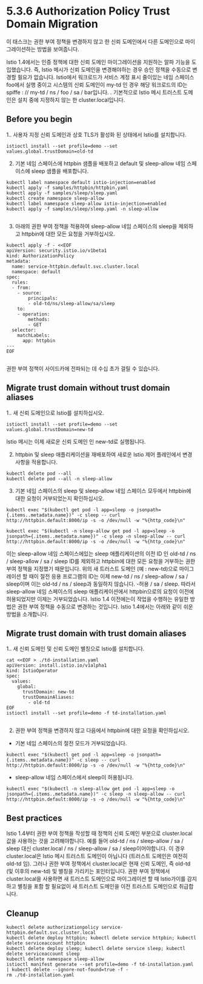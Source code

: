 # 5.3.6 Authorization Policy Trust Domain Migration

이 태스크는 권한 부여 정책을 변경하지 않고 한 신뢰 도메인에서 다른 도메인으로 마이그레이션하는 방법을 보여줍니다.

Istio 1.4에서는 인증 정책에 대한 신뢰 도메인 마이그레이션을 지원하는 알파 기능을 도입했습니다. 즉, Istio 메시가 신뢰 도메인을 변경해야하는 경우 승인 정책을 수동으로 변경할 필요가 없습니다. Istio에서 워크로드가 서비스 계정 표시 줄이있는 네임 스페이스 foo에서 실행 중이고 시스템의 신뢰 도메인이 my-td 인 경우 해당 워크로드의 ID는 spiffe : // my-td / ns / foo / sa / bar입니다. . 기본적으로 Istio 메시 트러스트 도메인은 설치 중에 지정하지 않는 한 cluster.local입니다.



## Before you begin

1.. 사용자 지정 신뢰 도메인과 상호 TLS가 활성화 된 상태에서 Istio를 설치합니다.

```text
istioctl install --set profile=demo --set values.global.trustDomain=old-td
```

2. 기본 네임 스페이스에 httpbin 샘플을 배포하고 default 및 sleep-allow 네임 스페이스에 sleep 샘플을 배포합니다.

```text
kubectl label namespace default istio-injection=enabled
kubectl apply -f samples/httpbin/httpbin.yaml
kubectl apply -f samples/sleep/sleep.yaml
kubectl create namespace sleep-allow
kubectl label namespace sleep-allow istio-injection=enabled
kubectl apply -f samples/sleep/sleep.yaml -n sleep-allow


```

3. 아래의 권한 부여 정책을 적용하여 sleep-allow 네임 스페이스의 sleep을 제외하고 httpbin에 대한 모든 요청을 거부하십시오.

```text
kubectl apply -f - <<EOF
apiVersion: security.istio.io/v1beta1
kind: AuthorizationPolicy
metadata:
  name: service-httpbin.default.svc.cluster.local
  namespace: default
spec:
  rules:
  - from:
    - source:
        principals:
        - old-td/ns/sleep-allow/sa/sleep
    to:
    - operation:
        methods:
        - GET
  selector:
    matchLabels:
      app: httpbin
---
EOF


```

권한 부여 정책이 사이드카에 전파되는 데 수십 초가 걸릴 수 있습니다.

## Migrate trust domain without trust domain aliases

1.. 새 신뢰 도메인으로 Istio를 설치하십시오.

```text
istioctl install --set profile=demo --set values.global.trustDomain=new-td
```

Istio 메시는 이제 새로운 신뢰 도메인 인 new-td로 실행됩니다.

2. httpbin 및 sleep 애플리케이션을 재배포하여 새로운 Istio 제어 플레인에서 변경 사항을 적용합니다.

```text
kubectl delete pod --all
kubectl delete pod --all -n sleep-allow
```

3. 기본 네임 스페이스의 sleep 및 sleep-allow 네임 스페이스 모두에서 httpbin에 대한 요청이 거부되었는지 확인하십시오.

```text
kubectl exec "$(kubectl get pod -l app=sleep -o jsonpath={.items..metadata.name})" -c sleep -- curl http://httpbin.default:8000/ip -s -o /dev/null -w "%{http_code}\n"

kubectl exec "$(kubectl -n sleep-allow get pod -l app=sleep -o jsonpath={.items..metadata.name})" -c sleep -n sleep-allow -- curl http://httpbin.default:8000/ip -s -o /dev/null -w "%{http_code}\n"
```

이는 sleep-allow 네임 스페이스에있는 sleep 애플리케이션의 이전 ID 인 old-td / ns / sleep-allow / sa / sleep ID를 제외하고 httpbin에 대한 모든 요청을 거부하는 권한 부여 정책을 지정했기 때문입니다. 위의 새 트러스트 도메인 \(예 : new-td\)으로 마이그레이션 할 때이 절전 응용 프로그램의 ID는 이제 new-td / ns / sleep-allow / sa / sleep이며 이는 old-td / ns / sleep과 동일하지 않습니다. -허용 / sa / sleep. 따라서 sleep-allow 네임 스페이스의 sleep 애플리케이션에서 httpbin으로의 요청이 이전에 허용되었지만 이제는 거부되었습니다. Istio 1.4 이전에는이 작업을 수행하는 유일한 방법은 권한 부여 정책을 수동으로 변경하는 것입니다. Istio 1.4에서는 아래와 같이 쉬운 방법을 소개합니다.

## Migrate trust domain with trust domain aliases

1.. 새 신뢰 도메인 및 신뢰 도메인 별칭으로 Istio를 설치합니다.

```text
cat <<EOF > ./td-installation.yaml
apiVersion: install.istio.io/v1alpha1
kind: IstioOperator
spec:
  values:
    global:
      trustDomain: new-td
      trustDomainAliases:
        - old-td
EOF
istioctl install --set profile=demo -f td-installation.yaml


```

2. 권한 부여 정책을 변경하지 않고 다음에서 httpbin에 대한 요청을 확인하십시오.

* 기본 네임 스페이스의 절전 모드가 거부되었습니다.

```text
kubectl exec "$(kubectl get pod -l app=sleep -o jsonpath={.items..metadata.name})" -c sleep -- curl http://httpbin.default:8000/ip -s -o /dev/null -w "%{http_code}\n"
```

* sleep-allow 네임 스페이스에서 sleep이 허용됩니다.

```text
kubectl exec "$(kubectl -n sleep-allow get pod -l app=sleep -o jsonpath={.items..metadata.name})" -c sleep -n sleep-allow -- curl http://httpbin.default:8000/ip -s -o /dev/null -w "%{http_code}\n"
```

## Best practices

Istio 1.4부터 권한 부여 정책을 작성할 때 정책의 신뢰 도메인 부분으로 cluster.local 값을 사용하는 것을 고려해야합니다. 예를 들어 old-td / ns / sleep-allow / sa / sleep 대신 cluster.local / ns / sleep-allow / sa / sleep이어야합니다. 이 경우 cluster.local은 Istio 메시 트러스트 도메인이 아닙니다 \(트러스트 도메인은 여전히 old-td 임\). 그러나 권한 부여 정책에서 cluster.local은 현재 신뢰 도메인, 즉 old-td \(및 이후의 new-td\) 및 별칭을 가리키는 포인터입니다. 권한 부여 정책에서 cluster.local을 사용하면 새 트러스트 도메인으로 마이그레이션 할 때 Istio가이를 감지하고 별칭을 포함 할 필요없이 새 트러스트 도메인을 이전 트러스트 도메인으로 취급합니다.

## Cleanup

```text
kubectl delete authorizationpolicy service-httpbin.default.svc.cluster.local
kubectl delete deploy httpbin; kubectl delete service httpbin; kubectl delete serviceaccount httpbin
kubectl delete deploy sleep; kubectl delete service sleep; kubectl delete serviceaccount sleep
kubectl delete namespace sleep-allow
istioctl manifest generate --set profile=demo -f td-installation.yaml | kubectl delete --ignore-not-found=true -f -
rm ./td-installation.yaml
```





